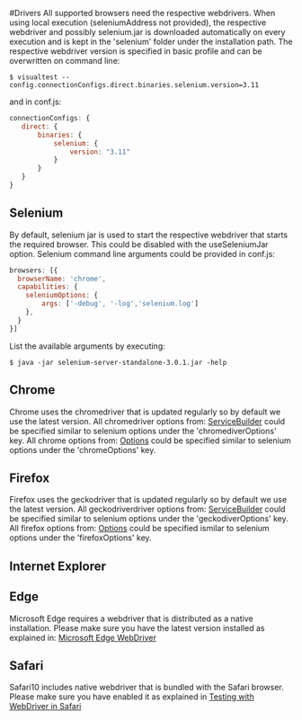 #Drivers
All supported browsers need the respective webdrivers. When using local execution (seleniumAddress not provided), the respective webdriver and possibly selenium.jar is downloaded automatically on every execution and is kept in the 'selenium' folder under the installation path.
The respective webdriver version is specified in basic profile and can be overwritten on command line:
```
$ visualtest --config.connectionConfigs.direct.binaries.selenium.version=3.11
```
and in conf.js:
 ```javascript
connectionConfigs: {
    direct: {
        binaries: {
            selenium: {
                version: "3.11"
            }
        }
    }
}
```
## Selenium
By default, selenium jar is used to start the respective webdriver that starts the required browser. This could be disabled with the useSeleniumJar option. Selenium command line arguments could be provided in conf.js:
```javascript
browsers: [{
  browserName: 'chrome',
  capabilities: {
    seleniumOptions: {
        args: ['-debug', '-log','selenium.log']
    },
  }
}]
```
List the available arguments by executing:
```
$ java -jar selenium-server-standalone-3.0.1.jar -help
```
## Chrome
Chrome uses the chromedriver that is updated regularly so by default we use the latest version.
All chromedriver options from: [ServiceBuilder](https://github.com/SeleniumHQ/selenium/blob/master/javascript/node/selenium-webdriver/chrome.js) could be specified similar to selenium options under the 'chromediverOptions' key.
All chrome options from: [Options](https://github.com/SeleniumHQ/selenium/blob/master/javascript/node/selenium-webdriver/chrome.js) could be specified similar to selenium options under the 'chromeOptions' key.

## Firefox
Firefox uses the geckodriver that is updated regularly so by default we use the latest version.
All geckodriverdriver options from: [ServiceBuilder](https://github.com/SeleniumHQ/selenium/blob/master/javascript/node/selenium-webdriver/firefox.js) could be specified similar to selenium options under the 'geckodiverOptions' key.
All firefox options from: [Options](https://github.com/SeleniumHQ/selenium/blob/master/javascript/node/selenium-webdriver/firefox.js) could be specified ismilar to selenium options under the 'firefoxOptions' key.

## Internet Explorer

## Edge
Microsoft Edge requires a webdriver that is distributed as a native installation. Please make sure you have the latest version installed as explained in: [Microsoft Edge WebDriver](https://developer.microsoft.com/en-us/microsoft-edge/tools/webdriver/)

## Safari
Safari10 includes native webdriver that is bundled with the Safari browser. Please make sure you have enabled it as explained in [Testing with WebDriver in Safari](https://developer.apple.com/documentation/webkit/testing_with_webdriver_in_safari)


